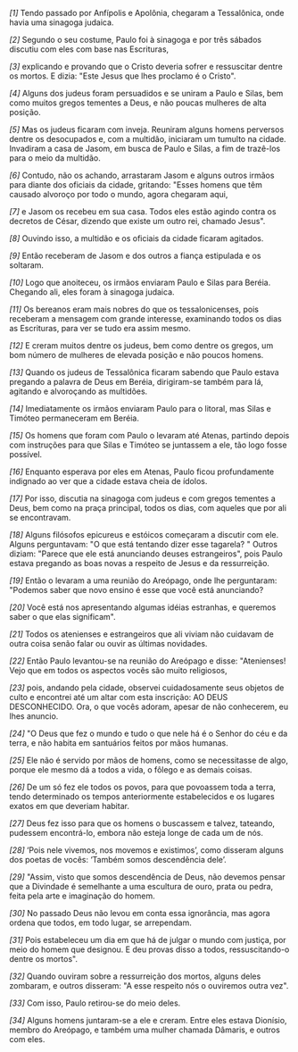 *[1]* Tendo passado por Anfípolis e Apolônia, chegaram a Tessalônica, onde havia uma sinagoga judaica.

*[2]* Segundo o seu costume, Paulo foi à sinagoga e por três sábados discutiu com eles com base nas Escrituras,

*[3]* explicando e provando que o Cristo deveria sofrer e ressuscitar dentre os mortos. E dizia: "Este Jesus que lhes proclamo é o Cristo".

*[4]* Alguns dos judeus foram persuadidos e se uniram a Paulo e Silas, bem como muitos gregos tementes a Deus, e não poucas mulheres de alta posição.

*[5]* Mas os judeus ficaram com inveja. Reuniram alguns homens perversos dentre os desocupados e, com a multidão, iniciaram um tumulto na cidade. Invadiram a casa de Jasom, em busca de Paulo e Silas, a fim de trazê-los para o meio da multidão.

*[6]* Contudo, não os achando, arrastaram Jasom e alguns outros irmãos para diante dos oficiais da cidade, gritando: "Esses homens que têm causado alvoroço por todo o mundo, agora chegaram aqui,

*[7]* e Jasom os recebeu em sua casa. Todos eles estão agindo contra os decretos de César, dizendo que existe um outro rei, chamado Jesus".

*[8]* Ouvindo isso, a multidão e os oficiais da cidade ficaram agitados.

*[9]* Então receberam de Jasom e dos outros a fiança estipulada e os soltaram.

*[10]* Logo que anoiteceu, os irmãos enviaram Paulo e Silas para Beréia. Chegando ali, eles foram à sinagoga judaica.

*[11]* Os bereanos eram mais nobres do que os tessalonicenses, pois receberam a mensagem com grande interesse, examinando todos os dias as Escrituras, para ver se tudo era assim mesmo.

*[12]* E creram muitos dentre os judeus, bem como dentre os gregos, um bom número de mulheres de elevada posição e não poucos homens.

*[13]* Quando os judeus de Tessalônica ficaram sabendo que Paulo estava pregando a palavra de Deus em Beréia, dirigiram-se também para lá, agitando e alvoroçando as multidões.

*[14]* Imediatamente os irmãos enviaram Paulo para o litoral, mas Silas e Timóteo permaneceram em Beréia.

*[15]* Os homens que foram com Paulo o levaram até Atenas, partindo depois com instruções para que Silas e Timóteo se juntassem a ele, tão logo fosse possível.

*[16]* Enquanto esperava por eles em Atenas, Paulo ficou profundamente indignado ao ver que a cidade estava cheia de ídolos.

*[17]* Por isso, discutia na sinagoga com judeus e com gregos tementes a Deus, bem como na praça principal, todos os dias, com aqueles que por ali se encontravam.

*[18]* Alguns filósofos epicureus e estóicos começaram a discutir com ele. Alguns perguntavam: "O que está tentando dizer esse tagarela? " Outros diziam: "Parece que ele está anunciando deuses estrangeiros", pois Paulo estava pregando as boas novas a respeito de Jesus e da ressurreição.

*[19]* Então o levaram a uma reunião do Areópago, onde lhe perguntaram: "Podemos saber que novo ensino é esse que você está anunciando?

*[20]* Você está nos apresentando algumas idéias estranhas, e queremos saber o que elas significam".

*[21]* Todos os atenienses e estrangeiros que ali viviam não cuidavam de outra coisa senão falar ou ouvir as últimas novidades.

*[22]* Então Paulo levantou-se na reunião do Areópago e disse: "Atenienses! Vejo que em todos os aspectos vocês são muito religiosos,

*[23]* pois, andando pela cidade, observei cuidadosamente seus objetos de culto e encontrei até um altar com esta inscrição: AO DEUS DESCONHECIDO. Ora, o que vocês adoram, apesar de não conhecerem, eu lhes anuncio.

*[24]* "O Deus que fez o mundo e tudo o que nele há é o Senhor do céu e da terra, e não habita em santuários feitos por mãos humanas.

*[25]* Ele não é servido por mãos de homens, como se necessitasse de algo, porque ele mesmo dá a todos a vida, o fôlego e as demais coisas.

*[26]* De um só fez ele todos os povos, para que povoassem toda a terra, tendo determinado os tempos anteriormente estabelecidos e os lugares exatos em que deveriam habitar.

*[27]* Deus fez isso para que os homens o buscassem e talvez, tateando, pudessem encontrá-lo, embora não esteja longe de cada um de nós.

*[28]* ‘Pois nele vivemos, nos movemos e existimos’, como disseram alguns dos poetas de vocês: ‘Também somos descendência dele’.

*[29]* "Assim, visto que somos descendência de Deus, não devemos pensar que a Divindade é semelhante a uma escultura de ouro, prata ou pedra, feita pela arte e imaginação do homem.

*[30]* No passado Deus não levou em conta essa ignorância, mas agora ordena que todos, em todo lugar, se arrependam.

*[31]* Pois estabeleceu um dia em que há de julgar o mundo com justiça, por meio do homem que designou. E deu provas disso a todos, ressuscitando-o dentre os mortos".

*[32]* Quando ouviram sobre a ressurreição dos mortos, alguns deles zombaram, e outros disseram: "A esse respeito nós o ouviremos outra vez".

*[33]* Com isso, Paulo retirou-se do meio deles.

*[34]* Alguns homens juntaram-se a ele e creram. Entre eles estava Dionísio, membro do Areópago, e também uma mulher chamada Dâmaris, e outros com eles.

